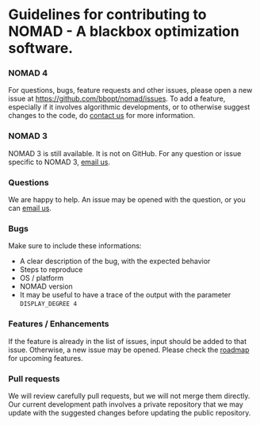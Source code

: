 # Guidelines for contributing to NOMAD - A blackbox optimization software.

### NOMAD 4
For questions, bugs, feature requests and other issues, please open a new issue at https://github.com/bbopt/nomad/issues.
To add a feature, especially if it involves algorithmic developments, or to otherwise suggest changes to the code, do [contact us](mailto:nomad@gerad.ca) for more information.

### NOMAD 3
NOMAD 3 is still available. It is not on GitHub. For any question or issue specific to NOMAD 3, [email us](mailto:nomad@gerad.ca).

### Questions
We are happy to help. An issue may be opened with the question, or you can [email us](mailto:nomad@gerad.ca).

### Bugs
Make sure to include these informations:
* A clear description of the bug, with the expected behavior
* Steps to reproduce
* OS / platform
* NOMAD version
* It may be useful to have a trace of the output with the parameter `DISPLAY_DEGREE 4`

### Features / Enhancements
If the feature is already in the list of issues, input should be added to that issue. Otherwise, a new issue may be opened. Please check the [roadmap](https://github.com/bbopt/nomad/blob/master/ROADMAP.md) for upcoming features.

### Pull requests
We will review carefully pull requests, but we will not merge them directly. Our current development path involves a private repository that we may update with the suggested changes before updating the public repository.

